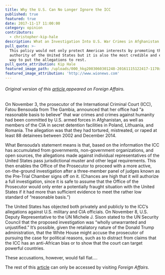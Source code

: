 ```yaml
---
title: Why the U.S. Can No Longer Ignore the ICC
published: true
featured: true
date: 2017-11-17 11:00:00
category: opinion
contributors:
  - christopher-kip-hale
description: What an Investigation Into U.S. War Crimes in Afghanistan Would Mean
pull_quote: >-
  This policy would not only protect American interests by promoting the moral
  authority of the United States but it is also the most credible and expedient
  way to put the allegations to rest.
pull_quote_attribution: Kip Hale
featured_image_path: /uploads/000_hkg2003060301248-20161115122417-1170x645.jpg
featured_image_attribution: 'http://www.wionews.com'
---
```



###### Original version of this&nbsp;[article&nbsp;](https://www.foreignaffairs.com/articles/afghanistan/2017-11-16/why-us-can-no-longer-ignore-icc)appeared on *Foreign Affairs*.

On November 3, the prosecutor of the International Criminal Court (ICC), Fatou Bensouda from The Gambia, announced that her office had “a reasonable basis to believe” that war crimes and crimes against humanity had been committed by U.S. armed forces in Afghanistan, as well as members of the CIA in secret detention facilities in Poland, Lithuania, and Romania. The allegation was that they had tortured, mistreated, or raped at least 88 detainees between 2002 and December 2014.

What Bensouda’s statement means is that, based on the information the ICC has accumulated from governments, non-government organizations, and open sources, the allegations made against individual representatives of the United States pass jurisdictional muster and other legal requirements. This then enables the Office of the Prosecutor to proceed with a more active, on-the-ground investigation after a three-member panel of judges known as the Pre-Trial Chamber signs off on it. (Chances are high that it will authorize a full investigation, since it is safe to assume that the Office of the Prosecutor would only enter a potentially fraught situation with the United States if it had more than sufficient evidence to meet the rather low standard of “reasonable basis.”)

The United States has objected both privately and publicly to the ICC’s allegations against U.S. military and CIA officials. On November 8, U.S. Deputy Representative to the UN Michele J. Sison stated to the UN Security Council that the proposed investigation was “wholly unwarranted and unjustified.” It’s possible, given the retaliatory nature of the Donald Trump administration, that the White House might accuse the prosecutor of pursuing the case for political reasons, such as to distract from claims that the ICC has an anti-African bias or to show that the court can target powerful countries.

These accusations, however, would fall flat….

The rest of this [article](https://www.foreignaffairs.com/articles/afghanistan/2017-11-16/why-us-can-no-longer-ignore-icc)&nbsp;can only be accessed by visiting *Foreign Affairs*.&nbsp;